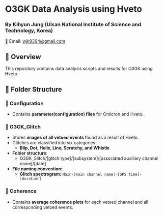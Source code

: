 # O3GK Data Analysis using Hveto  
### By Kihyun Jung (Ulsan National Institute of Science and Technology, Korea)  
📧 Email: wjk9364@gmail.com  

## 📌 Overview  
This repository contains data analysis scripts and results for O3GK using Hveto.

## 📂 Folder Structure  
### 🔹 **Configuration**  
- Contains **parameter(configuration) files** for Omicron and Hveto.

### 🔹 **O3GK_Glitch**  
- Stores **images of all vetoed events** found as a result of Hveto.  
- Glitches are classified into six categories:  
  - **Blip, Dot, Helix, Line, Scratchy, and Whistle**  
- **Folder structure:**
  - O3GK_Glitch/[glitch type]/[subsystem]/[associated auxiliary channel name]/[date]
- **File naming convention:**  
  - **Glitch spectrogram:** `Main-[main channel name]-[GPS time]-[duration]`  

### 🔹 **Coherence**  
- Contains **average coherence plots** for each vetoed channel and all corresponding vetoed events.
